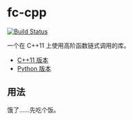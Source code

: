 # fc-cpp

[![Build Status](https://travis-ci.org/GrayFlow-Institute/fc-cpp.svg?branch=master)](https://travis-ci.org/GrayFlow-Institute/fc-cpp)

一个在 C++11 上使用高阶函数链式调用的库。

- [C++11 版本](https://github.com/GrayFlow-Institute/fc-cpp)
- [Python 版本](https://github.com/Riparo/fc-python)

## 用法

饿了……先吃个饭。

